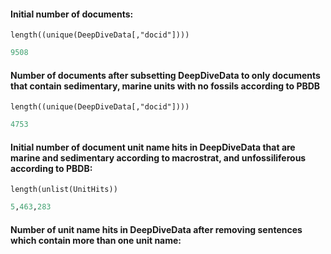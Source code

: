 #### Initial number of documents: 
`length((unique(DeepDiveData[,"docid"])))`
````R
9508
````

#### Number of documents after subsetting DeepDiveData to only documents that contain sedimentary, marine units with no fossils according to PBDB
`length((unique(DeepDiveData[,"docid"])))`
````R
4753
````

#### Initial number of document unit name hits in DeepDiveData that are marine and sedimentary according to macrostrat, and unfossiliferous according to PBDB:

`length(unlist(UnitHits))`
````R
5,463,283
````
#### Number of unit name hits in DeepDiveData after removing sentences which contain more than one unit name:
